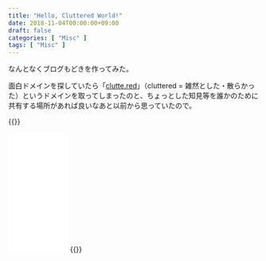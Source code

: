 ```yaml
---
title: "Hello, Cluttered World!"
date: 2018-11-04T00:00:00+09:00
draft: false
categories: [ "Misc" ]
tags: [ "Misc" ]
---
```


なんとなくブログもどきを作ってみた。

<!--more-->

面白ドメインを探していたら「[clutte.red](https://clutte.red/)」（cluttered = 雑然とした・散らかった）というドメインを取ってしまったのと、ちょっとした知見等を誰かのために共有する場所があれば良いなあと以前から思っていたので。

{{<rawhtml>}}
<iframe style="width:120px;height:240px;" marginwidth="0" marginheight="0" scrolling="no" frameborder="0" src="//rcm-fe.amazon-adsystem.com/e/cm?lt1=_blank&bc1=000000&IS2=1&bg1=FFFFFF&fc1=000000&lc1=0000FF&t=h1g0-22&language=ja_JP&o=9&p=8&l=as4&m=amazon&f=ifr&ref=as_ss_li_til&asins=479739448X&linkId=cb2acfd11fa19588d9d300efb094fd75"></iframe>
{{</rawhtml>}}